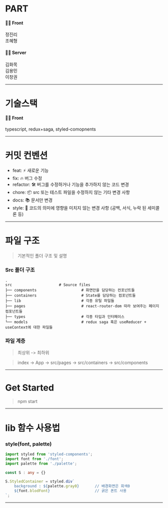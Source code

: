 # PART 

#### 👨‍💻 Front

정진리</br>
조혜형

#### 👨‍💻 Server

김화목</br>
김용민</br>
이창권

---

# 기술스택

#### 👨‍💻 Front
typescript, redux+saga, styled-comopnents

---

# 커밋 컨벤션

* feat: ⚡ 새로운 기능
* fix: 🔥 버그 수정
* refactor: 🛠 버그를 수정하거나 기능을 추가하지 않는 코드 변경
* chore: 📦 src 또는 테스트 파일을 수정하지 않는 기타 변경 사항
* docs: 📚 문서만 변경
* style: 💅 코드의 의미에 영향을 미치지 않는 변경 사항 (공백, 서식, 누락 된 세미콜론 등)


---
# 파일 구조   

> 기본적인 폴더 구조 및 설명

### Src 폴더 구조
    .
    src                     # Source files
    ├── components                    # 화면만을 담당하는 컨포넌트들
    ├── containers                    # State를 담당하는 컴포넌트들 
    ├── lib                           # 각종 유틸 파일들
    ├── pages                         # react-router-dom 따라 보여주는 페이지 컴포넌트들
    ├── types                         # 각종 타입과 인터페이스
    └── models                        # redux saga 혹은 useReducer + useContext에 대한 파일들

### 파일 계층

> 최상위 -> 최하위

> index -> App -> src/pages -> src/containers -> src/components

---

# Get Started

> npm start

---

# lib 함수 사용법

### style(font, palette)
```typescript
import styled from 'styled-components';
import font from './font';
import palette from './palette';

const S : any = {}

S.StyledContainer = styled.div`
    background : ${palette.gray0}       // 배경화면은 회색0
    ${font.blodFont}                    // 굵은 폰트 사용
`;
```

---
